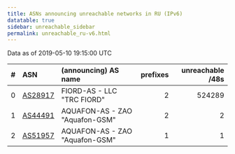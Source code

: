 ```yaml
---
title: ASNs announcing unreachable networks in RU (IPv6)
datatable: true
sidebar: unreachable_sidebar
permalink: unreachable_ru-v6.html
---
```


Data as of 2019-05-10 19:15:00 UTC


<div class="datatable-begin"></div>

|   # | ASN                                    | (announcing) AS name           |   prefixes |   unreachable /48s |
|----:|:---------------------------------------|:-------------------------------|-----------:|-------------------:|
|   0 | [AS28917](unreachable_AS28917-v6.html) | FIORD-AS - LLC "TRC FIORD"     |          2 |             524289 |
|   1 | [AS44491](unreachable_AS44491-v6.html) | AQUAFON-AS - ZAO "Aquafon-GSM" |          2 |                  2 |
|   2 | [AS51957](unreachable_AS51957-v6.html) | AQUAFON-AS - ZAO "Aquafon-GSM" |          1 |                  1 |

<div class="datatable-end"></div>